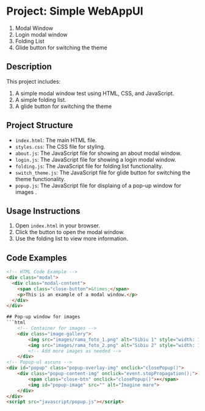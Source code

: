# Project: Simple WebAppUI
1. Modal Window 
2. Login modal window
3. Folding List
4. Glide button for switching the theme

## Description
This project includes:
1. A simple modal window test using HTML, CSS, and JavaScript.
2. A simple folding list.
3. A glide button for switching the theme

## Project Structure
- `index.html`: The main HTML file.
- `styles.css`: The CSS file for styling.
- `about.js`: The JavaScript file for showing an about modal window.
- `login.js`: The JavaScript file for showing a login modal window.
- `folding.js`: The JavaScript file for folding list functionality.
- `switch_theme.js`: The JavaScript file for glide button for switching the theme functionality.
- `popup.js`: The JavaScript file for displaing of a pop-up window for images .


## Usage Instructions
1. Open `index.html` in your browser.
2. Click the button to open the modal window.
3. Use the folding list to view more information.

## Code Examples
```html
<!-- HTML Code Example -->
<div class="modal">
  <div class="modal-content">
    <span class="close-button">&times;</span>
    <p>This is an example of a modal window.</p>
  </div>
</div>

## Pop-up window for images
```html
    <!-- Container for images -->
    <div class="image-gallery">
        <img src="images/rama_foto_1.png" alt="Sibiu 1" style="width: 100%; max-width: 300px; float: center; margin-left: 20px; cursor:pointer;"  onclick="openPopup(this.src)">
        <img src="images/rama_foto_2.png" alt="Sibiu 2" style="width: 100%; max-width: 300px; float: center; margin-left: 20px; cursor:pointer;"  onclick="openPopup(this.src)">
        <!-- Add more images as needed -->
    </div>
<!-- Popup-ul ascuns -->
<div id="popup" class="popup-overlay-img" onclick="closePopup()">
    <div class="popup-content-img" onclick="event.stopPropagation();">
        <span class="close-btn" onclick="closePopup()">×</span>
        <img id="popup-image" src="" alt="Imagine mare">
    </div>
</div>
<script src="javascript/popup.js"></script>
